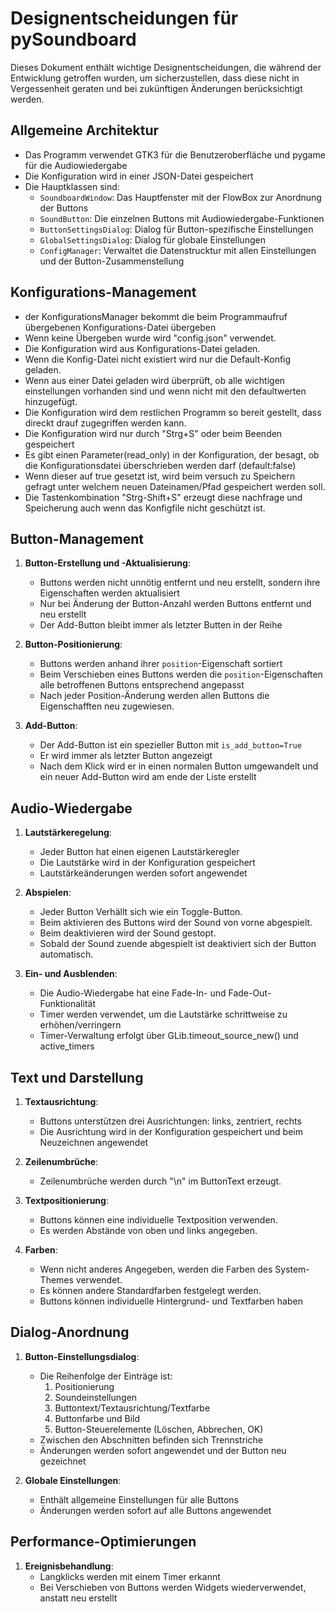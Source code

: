 # Designentscheidungen für pySoundboard

Dieses Dokument enthält wichtige Designentscheidungen, die während der Entwicklung getroffen wurden, um sicherzustellen, dass diese nicht in Vergessenheit geraten und bei zukünftigen Änderungen berücksichtigt werden.

## Allgemeine Architektur

- Das Programm verwendet GTK3 für die Benutzeroberfläche und pygame für die Audiowiedergabe
- Die Konfiguration wird in einer JSON-Datei gespeichert 
- Die Hauptklassen sind:
  - `SoundboardWindow`: Das Hauptfenster mit der FlowBox zur Anordnung der Buttons
  - `SoundButton`: Die einzelnen Buttons mit Audiowiedergabe-Funktionen
  - `ButtonSettingsDialog`: Dialog für Button-spezifische Einstellungen
  - `GlobalSettingsDialog`: Dialog für globale Einstellungen
  - `ConfigManager`: Verwaltet die Datenstrucktur mit allen Einstellungen und der Button-Zusammenstellung

## Konfigurations-Management

- der KonfigurationsManager bekommt die beim Programmaufruf übergebenen Konfigurations-Datei übergeben
- Wenn keine Übergeben wurde wird "config.json" verwendet. 
- Die Konfiguration wird aus Konfigurations-Datei geladen. 
- Wenn die Konfig-Datei nicht existiert wird nur die Default-Konfig geladen.
- Wenn aus einer Datei geladen wird überprüft, ob alle wichtigen einstellungen vorhanden sind und wenn nicht mit den defaultwerten hinzugefügt.
- Die Konfiguration wird dem restlichen Programm so bereit gestellt, dass direckt drauf zugegriffen werden kann.
- Die Konfiguration wird nur durch "Strg+S" oder beim Beenden gespeichert
- Es gibt einen Parameter(read_only) in der Konfiguration, der besagt, ob die Konfigurationsdatei überschrieben werden darf (default:false) 
- Wenn dieser auf true gesetzt ist, wird beim versuch zu Speichern gefragt unter welchem neuen Dateinamen/Pfad gespeichert werden soll.
- Die Tastenkombination "Strg-Shift+S" erzeugt diese nachfrage und Speicherung auch wenn das Konfigfile nicht geschützt ist.

## Button-Management

1. **Button-Erstellung und -Aktualisierung**:
   - Buttons werden nicht unnötig entfernt und neu erstellt, sondern ihre Eigenschaften werden aktualisiert
   - Nur bei Änderung der Button-Anzahl werden Buttons entfernt und neu erstellt
   - Der Add-Button bleibt immer als letzter Butten in der Reihe

2. **Button-Positionierung**:
   - Buttons werden anhand ihrer `position`-Eigenschaft sortiert
   - Beim Verschieben eines Buttons werden die `position`-Eigenschaften alle betroffenen Buttons entsprechend angepasst
   - Nach jeder Position-Änderung werden allen Buttons die Eigenschafften neu zugewiesen. 

3. **Add-Button**:
   - Der Add-Button ist ein spezieller Button mit `is_add_button=True`
   - Er wird immer als letzter Button angezeigt
   - Nach dem Klick wird er in einen normalen Button umgewandelt und ein neuer Add-Button wird am ende der Liste erstellt

## Audio-Wiedergabe

1. **Lautstärkeregelung**:
   - Jeder Button hat einen eigenen Lautstärkeregler
   - Die Lautstärke wird in der Konfiguration gespeichert
   - Lautstärkeänderungen werden sofort angewendet

2. **Abspielen**:
   - Jeder Button Verhällt sich wie ein Toggle-Button.
   - Beim aktivieren des Buttons wird der Sound von vorne abgespielt. 
   - Beim deaktivieren wird der Sound gestopt.
   - Sobald der Sound zuende abgespielt ist deaktiviert sich der Button automatisch.

3. **Ein- und Ausblenden**:
   - Die Audio-Wiedergabe hat eine Fade-In- und Fade-Out-Funktionalität
   - Timer werden verwendet, um die Lautstärke schrittweise zu erhöhen/verringern
   - Timer-Verwaltung erfolgt über GLib.timeout_source_new() und active_timers

## Text und Darstellung

1. **Textausrichtung**:
   - Buttons unterstützen drei Ausrichtungen: links, zentriert, rechts
   - Die Ausrichtung wird in der Konfiguration gespeichert und beim Neuzeichnen angewendet

2. **Zeilenumbrüche**:
   - Zeilenumbrüche werden durch "\n" im ButtonText erzeugt.

3. **Textpositionierung**:
   - Buttons können eine individuelle Textposition verwenden.
   - Es werden Abstände von oben und links angegeben.

4. **Farben**:
   - Wenn nicht anderes Angegeben, werden die Farben des System-Themes verwendet.
   - Es können andere Standardfarben festgelegt werden.
   - Buttons können individuelle Hintergrund- und Textfarben haben

## Dialog-Anordnung

1. **Button-Einstellungsdialog**:
   - Die Reihenfolge der Einträge ist:
     1. Positionierung 
     2. Soundeinstellungen
     3. Buttontext/Textausrichtung/Textfarbe
     4. Buttonfarbe und Bild
     5. Button-Steuerelemente (Löschen, Abbrechen, OK)
   - Zwischen den Abschnitten befinden sich Trennstriche
   - Änderungen werden sofort angewendet und der Button neu gezeichnet

2. **Globale Einstellungen**:
   - Enthält allgemeine Einstellungen für alle Buttons
   - Änderungen werden sofort auf alle Buttons angewendet

## Performance-Optimierungen

1. **Ereignisbehandlung**:
   - Langklicks werden mit einem Timer erkannt
   - Bei Verschieben von Buttons werden Widgets wiederverwendet, anstatt neu erstellt


